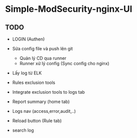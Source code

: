 # Simple-ModSecurity-nginx-UI

## TODO
+ LOGIN (Authen)
+ Sửa config file và push lên git
  - Quản lý CD qua runner
  - Runner xử lý config (Sync config cho nginx)

+ Lấy log từ ELK


+ Rules exclusion tools
+ Integrate exclusion tools to logs tab

+ Report summary (home tab)

+ Logs nav (access,error,audit,..)
+ Reload button (Rule tab)

+ search log



